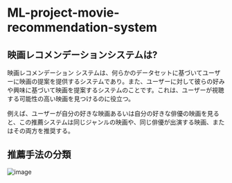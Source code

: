 # ML-project-movie-recommendation-system

## 映画レコメンデーションシステムは? ##
映画レコメンデーション システムは、何らかのデータセットに基づいてユーザーに映画の提案を提供するシステムであり。また、ユーザーに対して彼らの好みや興味に基づいて映画を提案するシステムのことです。これは、ユーザーが視聴する可能性の高い映画を見つけるのに役立つ。

例えば、ユーザーが自分の好きな映画あるいは自分の好きな俳優の映画を見ると、この推薦システムは同じジャンルの映画や、同じ俳優が出演する映画、またはその両方を推奨する。


## 推薦手法の分類 ##

![image](https://github.com/RUMONMD89/ML-project-movie-recommendation-system/assets/104481591/2121aa93-b915-453d-91f9-227389a2911f)

